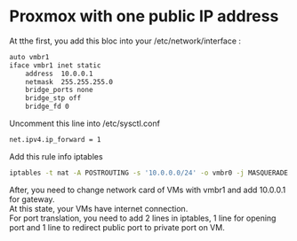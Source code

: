 # Proxmox with one public IP address
At tthe first, you add this bloc into your /etc/network/interface :   
```bash
auto vmbr1
iface vmbr1 inet static
	address  10.0.0.1
	netmask  255.255.255.0
	bridge_ports none
	bridge_stp off
	bridge_fd 0
```
Uncomment this line into /etc/sysctl.conf   
```bash
net.ipv4.ip_forward = 1
```
Add this rule info iptables   
```bash
iptables -t nat -A POSTROUTING -s '10.0.0.0/24' -o vmbr0 -j MASQUERADE
```
After, you need to change network card of VMs with vmbr1 and add 10.0.0.1 for gateway.   
At this state, your VMs have internet connection.    
For port translation, you need to add 2 lines in iptables, 1 line for opening port and 1 line to redirect public port to private port on VM.   
